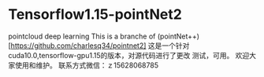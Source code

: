 # Tensorflow1.15-pointNet2
pointcloud  deep learning
This is a branche of (pointNet++)[https://github.com/charlesq34/pointnet2]
这是一个针对cuda10.0,tensorflow-gpu1.15的版本，对源代码进行了更改
测试，可用。
欢迎大家使用和维护。
联系方式微信：ｚ15628068785
